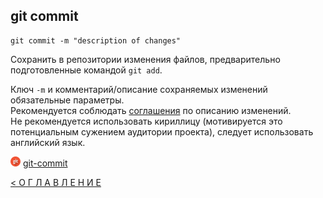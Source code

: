 ## git commit

```
git commit -m "description of changes"
```
Сохранить в репозитории изменения файлов, предварительно подготовленные командой ```git add```.

Ключ ```-m``` и комментарий/описание сохраняемых изменений обязательные параметры.  
Рекомендуется соблюдать [соглашения](https://docs.google.com/document/d/1QrDFcIiPjSLDn3EL15IJygNPiHORgU1_OOAqWjiDU5Y/edit#heading=h.uyo6cb12dt6w) по описанию изменений.  
Не рекомендуется использовать кириллицу (мотивируется это потенциальным сужением аудитории проекта), следует использовать английский язык.

[![git](../assets/git.png "Команда git commit")](https://git-scm.com/docs/git-commit) [git-commit](https://git-scm.com/docs/git-commit)




[< О Г Л А В Л Е Н И Е](../README.md)

